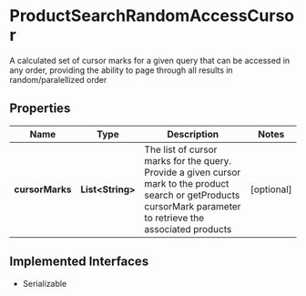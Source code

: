 

# ProductSearchRandomAccessCursor

A calculated set of cursor marks for a given query that can be accessed in any order, providing the ability to page through all results in random/paralellized order

## Properties

| Name | Type | Description | Notes |
|------------ | ------------- | ------------- | -------------|
|**cursorMarks** | **List&lt;String&gt;** | The list of cursor marks for the query. Provide a given cursor mark to the product search or getProducts cursorMark parameter to retrieve the associated products |  [optional] |


## Implemented Interfaces

* Serializable


